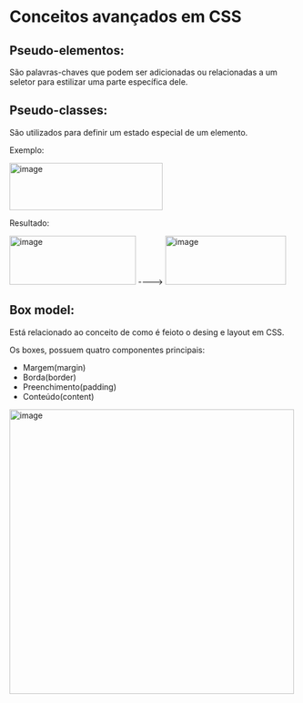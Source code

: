 # Conceitos avançados em CSS

## Pseudo-elementos:
São palavras-chaves que podem ser adicionadas ou relacionadas a um seletor para estilizar uma parte específica dele.


## Pseudo-classes:
São utilizados para definir um estado especial de um elemento.

Exemplo:

<img width="269" height="83" alt="image" src="https://github.com/user-attachments/assets/db2bc635-9af0-41f8-bb08-e9e3370c795b" />

Resultado:

<img width="222" height="86" alt="image" src="https://github.com/user-attachments/assets/370a1e1f-7efa-43fb-96d0-32fd7fa5002c" /> ---->
<img width="212" height="86" alt="image" src="https://github.com/user-attachments/assets/d09d605a-df3e-4b85-b3a5-bdb433ff1c5e" />

## Box model:
Está relacionado ao conceito de como é feioto o desing e layout em CSS.


Os boxes, possuem quatro componentes principais:
- Margem(margin)
- Borda(border)
- Preenchimento(padding)
- Conteúdo(content)

<img width="500" height="500" alt="image" src="https://github.com/user-attachments/assets/69ba2ba4-8de9-4245-9c6f-f2dc034ed507" />
